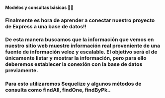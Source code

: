 #### Modelos y consultas básicas 🌟🌟
### Finalmente es hora de aprender a conectar nuestro proyecto de Express a una base de datos!!
### De esta manera buscamos que la información que vemos en nuestro sitio web muestre información real proveniente de una fuente de información veloz y escalable. El objetivo será el de únicamente listar y mostrar la información, pero para ello deberemos establecer la conexión con la base de datos previamente.
### Para esto utilizaremos Sequelize y algunos métodos de consulta como findAll, findOne, findByPk..
